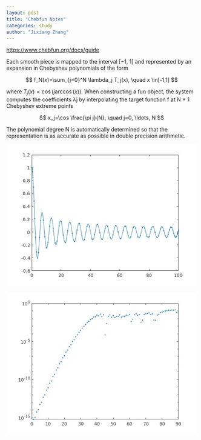 ```yaml
---
layout: post
title: "Chebfun Notes"
categories: study
author: "Jixiang Zhang"
---
```


<https://www.chebfun.org/docs/guide>

Each smooth piece is mapped to the interval [−1, 1] and represented by an expansion in Chebyshev polynomials of the form

$$
f_N(x)=\sum_{j=0}^N \lambda_j T_j(x), \quad x \in[-1,1]
$$

where $T_j(x)=\cos (j \arccos (x))$. When constructing a fun object, the system computes the coefficients λj by interpolating the target function f at N + 1 Chebyshev extreme points

$$
x_j=\cos \frac{\pi j}{N}, \quad j=0, \ldots, N
$$

The polynomial degree N is automatically determined so that the representation is as accurate as possible in double precision arithmetic.

<p align="center">
  <img src="../images/fun.jpg" width="500"/>
</p>

<p align="center">
  <img src="../images/coeff.jpg" width="500"/>
</p>
